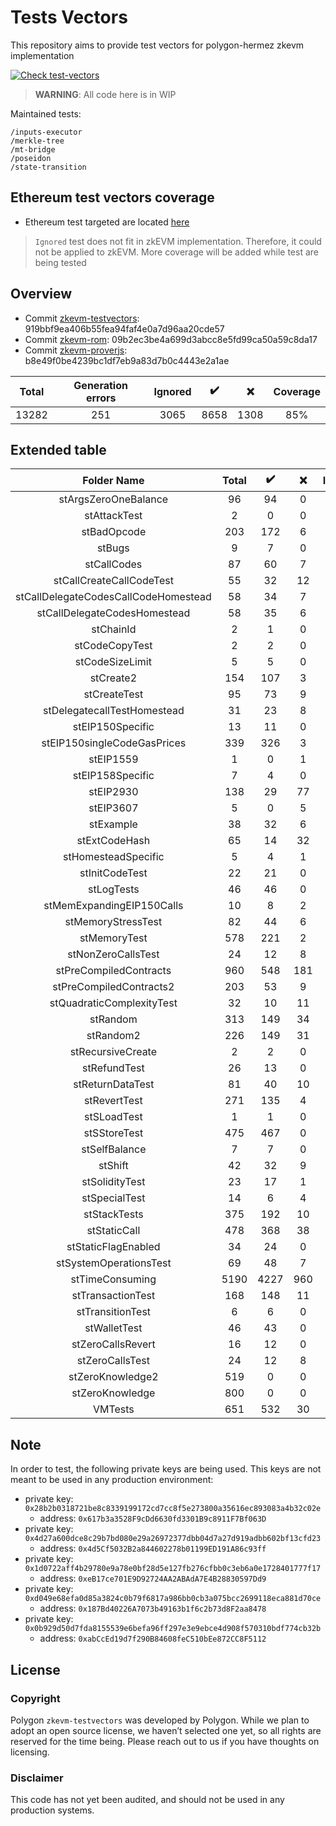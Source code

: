 # Tests Vectors
This repository aims to provide test vectors for polygon-hermez zkevm implementation

[![Check test-vectors](https://github.com/0xPolygonHermez/zkevm-testvectors/actions/workflows/main.yaml/badge.svg)](https://github.com/0xPolygonHermez/zkevm-testvectors/actions/workflows/main.yaml)

> **WARNING**: All code here is in WIP

Maintained tests:

```
/inputs-executor
/merkle-tree
/mt-bridge
/poseidon
/state-transition
```

## Ethereum test vectors coverage
- Ethereum test targeted are located [here](https://github.com/ethereum/tests/tree/develop/BlockchainTests/GeneralStateTests)
> `Ignored` test does not fit in zkEVM implementation. Therefore, it could not be applied to zkEVM.
> More coverage will be added while test are being tested

## Overview
- Commit [zkevm-testvectors](https://github.com/0xPolygonHermez/zkevm-testvectors): 919bbf9ea406b55fea94faf4e0a7d96aa20cde57
- Commit [zkevm-rom](https://github.com/0xPolygonHermez/zkevm-rom): 09b2ec3be4a699d3abcc8e5fd99ca50a59c8da17
- Commit [zkevm-proverjs](https://github.com/0xPolygonHermez/zkevm-proverjs): b8e49f0be4239bc1df7eb9a83d7b0c4443e2a1ae

| Total | Generation errors | Ignored | :heavy_check_mark: | :x:  | Coverage |
|:-----:|:-----------------:|:-------:|:------------------:|:----:|:--------:|
| 13282 |        251        |   3065  |        8658        | 1308 |   85%    |


## Extended table

|             Folder Name              | Total | :heavy_check_mark: | :x: | Ignored | Cov  |
|:------------------------------------:|:-----:|:------------------:|:---:|:-------:|:----:|
|         stArgsZeroOneBalance         |  96   |         94         |  0  |    2    | 100% |
|             stAttackTest             |   2   |         0          |  0  |    2    | 100% |
|             stBadOpcode              |  203  |        172         |  6  |   25    | 97%  |
|                stBugs                |   9   |         7          |  0  |    2    | 100% |
|             stCallCodes              |  87   |         60         |  7  |   20    | 90%  |
|       stCallCreateCallCodeTest       |  55   |         32         | 12  |   11    | 73%  |
| stCallDelegateCodesCallCodeHomestead |  58   |         34         |  7  |   17    | 83%  |
|     stCallDelegateCodesHomestead     |  58   |         35         |  6  |   17    | 85%  |
|              stChainId               |   2   |         1          |  0  |    1    | 100% |
|            stCodeCopyTest            |   2   |         2          |  0  |    0    | 100% |
|           stCodeSizeLimit            |   5   |         5          |  0  |    0    | 100% |
|              stCreate2               |  154  |        107         |  3  |   44    | 97%  |
|             stCreateTest             |  95   |         73         |  9  |   13    | 89%  |
|     stDelegatecallTestHomestead      |  31   |         23         |  8  |    0    | 74%  |
|           stEIP150Specific           |  13   |         11         |  0  |    2    | 100% |
|     stEIP150singleCodeGasPrices      |  339  |        326         |  3  |   10    | 99%  |
|              stEIP1559               |   1   |         0          |  1  |    0    |  0%  |
|           stEIP158Specific           |   7   |         4          |  0  |    3    | 100% |
|              stEIP2930               |  138  |         29         | 77  |   32    | 27%  |
|              stEIP3607               |   5   |         0          |  5  |    0    |  0%  |
|              stExample               |  38   |         32         |  6  |    0    | 84%  |
|            stExtCodeHash             |  65   |         14         | 32  |   19    | 30%  |
|         stHomesteadSpecific          |   5   |         4          |  1  |    0    | 80%  |
|            stInitCodeTest            |  22   |         21         |  0  |    1    | 100% |
|              stLogTests              |  46   |         46         |  0  |    0    | 100% |
|      stMemExpandingEIP150Calls       |  10   |         8          |  2  |    0    | 80%  |
|          stMemoryStressTest          |  82   |         44         |  6  |   32    | 88%  |
|             stMemoryTest             |  578  |        221         |  2  |   355   | 99%  |
|          stNonZeroCallsTest          |  24   |         12         |  8  |    4    | 60%  |
|        stPreCompiledContracts        |  960  |        548         | 181 |   231   | 75%  |
|       stPreCompiledContracts2        |  203  |         53         |  9  |   141   | 85%  |
|      stQuadraticComplexityTest       |  32   |         10         | 11  |   11    | 48%  |
|               stRandom               |  313  |        149         | 34  |   130   | 81%  |
|              stRandom2               |  226  |        149         | 31  |   46    | 83%  |
|          stRecursiveCreate           |   2   |         2          |  0  |    0    | 100% |
|             stRefundTest             |  26   |         13         |  0  |   13    | 100% |
|           stReturnDataTest           |  81   |         40         | 10  |   31    | 80%  |
|             stRevertTest             |  271  |        135         |  4  |   132   | 97%  |
|             stSLoadTest              |   1   |         1          |  0  |    0    | 100% |
|             stSStoreTest             |  475  |        467         |  0  |    8    | 100% |
|            stSelfBalance             |   7   |         7          |  0  |    0    | 100% |
|               stShift                |  42   |         32         |  9  |    1    | 78%  |
|            stSolidityTest            |  23   |         17         |  1  |    5    | 94%  |
|            stSpecialTest             |  14   |         6          |  4  |    4    | 60%  |
|             stStackTests             |  375  |        192         | 10  |   173   | 95%  |
|             stStaticCall             |  478  |        368         | 38  |   72    | 91%  |
|         stStaticFlagEnabled          |  34   |         24         |  0  |   10    | 100% |
|        stSystemOperationsTest        |  69   |         48         |  7  |   14    | 87%  |
|           stTimeConsuming            | 5190  |        4227        | 960 |    3    | 81%  |
|          stTransactionTest           |  168  |        148         | 11  |    9    | 93%  |
|           stTransitionTest           |   6   |         6          |  0  |    0    | 100% |
|             stWalletTest             |  46   |         43         |  0  |    3    | 100% |
|          stZeroCallsRevert           |  16   |         12         |  0  |    4    | 100% |
|           stZeroCallsTest            |  24   |         12         |  8  |    4    | 60%  |
|           stZeroKnowledge2           |  519  |         0          |  0  |   519   | 100% |
|           stZeroKnowledge            |  800  |         0          |  0  |   800   | 100% |
|               VMTests                |  651  |        532         | 30  |   89    | 95%  |

## Note
In order to test, the following private keys are being used. This keys are not meant to be used in any production environment:
- private key: `0x28b2b0318721be8c8339199172cd7cc8f5e273800a35616ec893083a4b32c02e`
  - address: `0x617b3a3528F9cDd6630fd3301B9c8911F7Bf063D`
- private key: `0x4d27a600dce8c29b7bd080e29a26972377dbb04d7a27d919adbb602bf13cfd23`
  - address: `0x4d5Cf5032B2a844602278b01199ED191A86c93ff`
- private key: `0x1d0722aff4b29780e9a78e0bf28d5e127fb276cfbb0c3eb6a0e1728401777f17`
  - address: `0xeB17ce701E9D92724AA2ABAdA7E4B28830597Dd9`
- private key: `0xd049e68efa0d85a3824c0b79f6817a986bb0cb3a075bcc2699118eca881d70ce`
  - address: `0x187Bd40226A7073b49163b1f6c2b73d8F2aa8478`
- private key: `0x0b929d50d7fda8155539e6befa96ff297e3e9ebce4d908f570310bdf774cb32b`
  - address: `0xabCcEd19d7f290B84608feC510bEe872CC8F5112`

## License

### Copyright
Polygon `zkevm-testvectors` was developed by Polygon. While we plan to adopt an open source license, we haven’t selected one yet, so all rights are reserved for the time being. Please reach out to us if you have thoughts on licensing.

### Disclaimer
This code has not yet been audited, and should not be used in any production systems.

